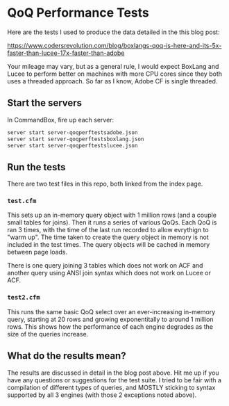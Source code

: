 # QoQ Performance Tests

Here are the tests I used to produce the data detailed in the this blog post:

https://www.codersrevolution.com/blog/boxlangs-qoq-is-here-and-its-5x-faster-than-lucee-17x-faster-than-adobe

Your mileage may vary, but as a general rule, I would expect BoxLang and Lucee to perform better on machines with more CPU cores since they both uses a threaded approach.  So far as I know, Adobe CF is single threaded.

## Start the servers

In CommandBox, fire up each server:
```bash
server start server-qoqperftestsadobe.json
server start server-qoqperftestsboxlang.json
server start server-qoqperftestslucee.json
```

## Run the tests

There are two test files in this repo, both linked from the index page.

### `test.cfm`

This sets up an in-memory query object with 1 million rows (and a couple small tables for joins).  Then it runs a series of various QoQs.  Each QoQ is ran 3 times, with the time of the last run recorded to allow evrythign to "warm up".  The time taken to create the query object in memory is not included in the test times.  The query objects will be cached in memory between page loads.  

There is one query joining 3 tables which does not work on ACF and another query using ANSI join syntax which does not work on Lucee or ACF.  

### `test2.cfm`

This runs the same basic QoQ select over an ever-increasing in-memory query, starting at 20 rows and growing exponentitally to around 1 million rows.  This shows how the performance of each engine degrades as the size of the queries increase.

## What do the results mean?

The results are discussed in detail in the blog post above.  Hit me up if you have any questions or suggestions for the test suite.  I tried to be fair with a compilation of different types of queries, and MOSTLY sticking to syntax supported by all 3 engines (with those 2 exceptions noted above).
